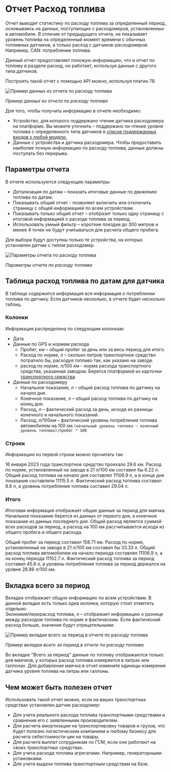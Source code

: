# Отчет Расход топлива

Отчет выводит статистику по расходу топлива за определенный период, основываясь на данных, поступающих с расходомеров, установленных в автомобиле. В отличие от предыдущего отчета, не показывает уровень топлива на определенный момент времени с обычных топливных датчиков, а только расход с датчиков-расходомеров. Например, CAN: потребление топлива.

Данный отчет предоставляет похожую информацию, что и отчет по топливу в разделе расход, но работает, используя данные с другого типа датчиков.

Построить такой отчет с помощью API можно, используя плагин 78.

![Пример данных из отчета по расходу топлива](https://www.navixy.ru/wp-content/uploads/2023/09/1-21-1.png)

*Пример данных из отчета по расходу топлива*

Для того, чтобы получить информацию в отчете необходимо:

- Устройство, для которого поддержано чтение датчика расходомера на платформе. Вы можете уточнить – поддержано ли чтение уровня топлива с определенного типа датчиков в [списке поддержанных входов у любой модели.](https://www.navixy.ru/devices/)
- Данные с устройства и датчика расходомера. Чтобы предоставить наиболее точную информацию по расходу топлива, данные должны поступать без перерыва.

## Параметры отчета

В отчете используются следующие параметры:

- Детализация по датам – показать итоговые данные по движению топлива по датам.
- Показывать общий отчет - позволяет включить или отключить страницу с общей информацией по всем устройствам.
- Показывать только общий отчет – отобразит только одну страницу с итоговой информацией о расходе топлива за период.
- Использовать умный фильтр – короткие поездки до 300 метров и менее 4 точек не будут учитываться для расчета общего пробега.

Для выбора будут доступны только те устройства, на которых установлен датчик с типом расходомер.

![Параметры отчета по расходу топлива](https://www.navixy.ru/wp-content/uploads/2023/09/2-31-1.png)

*Параметры отчета по расходу топлива*

## Таблица расход топлива по датам для датчика

В таблице содержится информация вся информация о потреблении топлива по датчику. Если датчиков несколько, в отчете будет несколько таблиц.

### Колонки

Информация распределена по следующим колонкам:

- Дата
- Данные по GPS и нормам расхода
  - Пробег, км – общий пробег за день или за весь период для итого.
  - Расход по норме, л – сколько литров транспортное средство потратило бы, расходуя топливо так, как указано на заводе.
  - расход по норме, л/100 км - норма расхода транспортного средства, указанная заводом. Берется платформой из карточки [транспортного средства](https://www.navixy.ru/docs/user/web-interface-docs/fleet/).
- Данные по расходомеру
  - Начальное показание, л – общий расход топлива по датчику на начало дня.
  - Конечное показание, л – общий расход топлива по датчику на конец дня.
  - Расход, л – фактический расход за день, исходя из разницы конечного и начального показаний.
  - Расход, л/100км – фактический уровень потребления топлива автомобилем на 100 км.`(начальный уровень топлива – конечный уровень топлива)/пробег * 100`

### Строки

Информацию из первой строки можно прочитать так:

16 января 2023 года транспортное средство проехало 29.6 км. Расход по норме, установленный на заводе в 21 л/100 км составил бы 6.22 л. Общий расход топлива на начало дня составлял 11106.9 л, а в конце дня показания составляли 11115.5 л. Фактический расход топлива составил 8.6 л, а уровень потребления топлива составил 29.04 л.

### Итого

Итоговая информация отображает общие данные за период для маячка. Начальное показание берется из данных от первого дня, а конечное показание из данных последнего дня. Общий расход является суммой всех расходов за период, а расход на 100 км рассчитывается исходя из общего пробега и общего расхода.

Общий пробег за период составил 158.71 км. Расход по норме, установленный на заводе в 21 л/100 км составил бы 33.33 л. Общий расход топлива автомобилем на начало периода составлял 11106.9 л, а на конец периода 11152.7 л. Фактический расход топлива за период составил 45.8 л, а уровень потребления топлива за период держался на уровне 28.86 л/100 км.

## Вкладка всего за период

Вкладка отображает общую информацию по всем устройствам. В данной вкладке есть только одна колонка, которую стоит отметить отдельно:  
Экономия/перерасход топлива, л – отображает информацию о разнице между расходом топлива по норме и фактическим. Если фактический расход больше, значения будут отрицательными.

![Пример вкладки всего за период в отчете по расходу топлива](https://www.navixy.ru/wp-content/uploads/2023/09/3-31-1.png)

*Пример вкладки всего за период в отчете по расходу топлива*

Во вкладке "Всего за период" данные по топливу отображаются только для маячков, у которых расход топлива измеряется в литрах или галлонах. Для добавления маячка в отчет измените единицы измерения датчика уровня топлива на литры или галлоны.

## Чем может быть полезен отчет

Использовать такой отчет можно, если на ваших транспортных средствах установлен датчик расходомер:

- Для учета реального расхода топлива транспортными средствами и сравнения его с заявленными производителем.
- Для расчета амортизации на транспортировку товаров и грузов, что будет полезно логистическим компаниям и любому бизнесу для расчета себестоимости цен на товары.
- Для расчета выплат сотрудникам по ГСМ, если они работают на своих транспортных средствах.
- Для учета расхода топлива агрегатами. Например, генераторными установками.
- Для учета выдачи топлива транспортным средствам на базе.